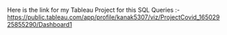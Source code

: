 Here is the link for my Tableau Project for this SQL Queries :-
https://public.tableau.com/app/profile/kanak5307/viz/ProjectCovid_16502925855290/Dashboard1
